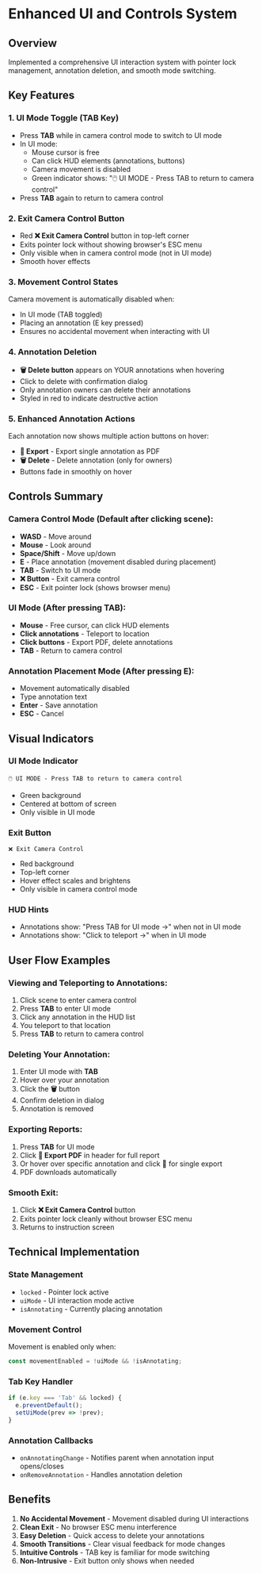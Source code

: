 # Enhanced UI and Controls System

## Overview
Implemented a comprehensive UI interaction system with pointer lock management, annotation deletion, and smooth mode switching.

## Key Features

### 1. **UI Mode Toggle (TAB Key)**
- Press **TAB** while in camera control mode to switch to UI mode
- In UI mode:
  - Mouse cursor is free
  - Can click HUD elements (annotations, buttons)
  - Camera movement is disabled
  - Green indicator shows: "🖱️ UI MODE - Press TAB to return to camera control"
- Press **TAB** again to return to camera control

### 2. **Exit Camera Control Button**
- Red **❌ Exit Camera Control** button in top-left corner
- Exits pointer lock without showing browser's ESC menu
- Only visible when in camera control mode (not in UI mode)
- Smooth hover effects

### 3. **Movement Control States**
Camera movement is automatically disabled when:
- In UI mode (TAB toggled)
- Placing an annotation (E key pressed)
- Ensures no accidental movement when interacting with UI

### 4. **Annotation Deletion**
- **🗑️ Delete button** appears on YOUR annotations when hovering
- Click to delete with confirmation dialog
- Only annotation owners can delete their annotations
- Styled in red to indicate destructive action

### 5. **Enhanced Annotation Actions**
Each annotation now shows multiple action buttons on hover:
- **📄 Export** - Export single annotation as PDF
- **🗑️ Delete** - Delete annotation (only for owners)
- Buttons fade in smoothly on hover

## Controls Summary

### Camera Control Mode (Default after clicking scene):
- **WASD** - Move around
- **Mouse** - Look around
- **Space/Shift** - Move up/down
- **E** - Place annotation (movement disabled during placement)
- **TAB** - Switch to UI mode
- **❌ Button** - Exit camera control
- **ESC** - Exit pointer lock (shows browser menu)

### UI Mode (After pressing TAB):
- **Mouse** - Free cursor, can click HUD elements
- **Click annotations** - Teleport to location
- **Click buttons** - Export PDF, delete annotations
- **TAB** - Return to camera control

### Annotation Placement Mode (After pressing E):
- Movement automatically disabled
- Type annotation text
- **Enter** - Save annotation
- **ESC** - Cancel

## Visual Indicators

### UI Mode Indicator
```
🖱️ UI MODE - Press TAB to return to camera control
```
- Green background
- Centered at bottom of screen
- Only visible in UI mode

### Exit Button
```
❌ Exit Camera Control
```
- Red background
- Top-left corner
- Hover effect scales and brightens
- Only visible in camera control mode

### HUD Hints
- Annotations show: "Press TAB for UI mode →" when not in UI mode
- Annotations show: "Click to teleport →" when in UI mode

## User Flow Examples

### Viewing and Teleporting to Annotations:
1. Click scene to enter camera control
2. Press **TAB** to enter UI mode
3. Click any annotation in the HUD list
4. You teleport to that location
5. Press **TAB** to return to camera control

### Deleting Your Annotation:
1. Enter UI mode with **TAB**
2. Hover over your annotation
3. Click the **🗑️** button
4. Confirm deletion in dialog
5. Annotation is removed

### Exporting Reports:
1. Press **TAB** for UI mode
2. Click **📄 Export PDF** in header for full report
3. Or hover over specific annotation and click **📄** for single export
4. PDF downloads automatically

### Smooth Exit:
1. Click **❌ Exit Camera Control** button
2. Exits pointer lock cleanly without browser ESC menu
3. Returns to instruction screen

## Technical Implementation

### State Management
- `locked` - Pointer lock active
- `uiMode` - UI interaction mode active
- `isAnnotating` - Currently placing annotation

### Movement Control
Movement is enabled only when:
```javascript
const movementEnabled = !uiMode && !isAnnotating;
```

### Tab Key Handler
```javascript
if (e.key === 'Tab' && locked) {
  e.preventDefault();
  setUiMode(prev => !prev);
}
```

### Annotation Callbacks
- `onAnnotatingChange` - Notifies parent when annotation input opens/closes
- `onRemoveAnnotation` - Handles annotation deletion

## Benefits

1. **No Accidental Movement** - Movement disabled during UI interactions
2. **Clean Exit** - No browser ESC menu interference
3. **Easy Deletion** - Quick access to delete your annotations
4. **Smooth Transitions** - Clear visual feedback for mode changes
5. **Intuitive Controls** - TAB key is familiar for mode switching
6. **Non-Intrusive** - Exit button only shows when needed
